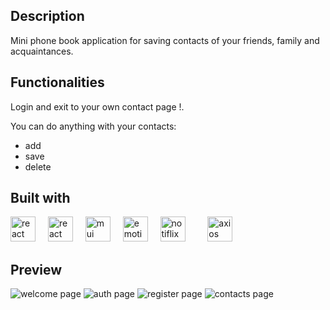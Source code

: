 <h2>Description</h2>
<p>Mini phone book application for saving contacts of your friends, family and acquaintances.</p>

<h2>Functionalities</h2>
<p>Login and exit to your own contact page !.</p>
<p>You can do anything with your contacts:</p>

<ul>
  <li>add</li>
  <li>save</li>
  <li>delete</li>
</ul>

<h2>Built with</h2>
<div align="left">
  <img src="https://upload.wikimedia.org/wikipedia/commons/3/30/React_Logo_SVG.svg" height="40" alt="react logo"  />
  <img width="12" />
  <img src="https://www.google.com/url?sa=i&url=https%3A%2F%2Freactrouter.com%2Fbrand&psig=AOvVaw2czQl7fElJKqnnBB9Z_-AJ&ust=1709634260026000&source=images&cd=vfe&opi=89978449&ved=0CBIQjRxqFwoTCPjhp4iy2oQDFQAAAAAdAAAAABAI" width="40" height="40" alt="react router" />
  <img width="12" />
  <img src="https://www.techcareer.net/_next/image?url=https%3A%2F%2Fcdn.gcp.techcareer.net%2Fblog_mui_7b4c3455b5%2Fblog_mui_7b4c3455b5.png%3Fupdated_at%3D2022-12-28T14%3A45%3A19.394Z&w=1200&q=75" height="40" alt="mui logo"  />
  <img width="12" />
  <img src="https://www.ejable.com/wp-content/uploads/2022/04/Framer-Motion.webp" width="40" height="40" alt="emotion" />
  <img width="12" />
  <img src="https://notiflix.github.io/webapp/notiflix-og.jpg" width="40" height="40" alt="notiflix" />
  <img width="12" />
  <img width="12" />
  <img src="https://logowik.com/content/uploads/images/axios3626.jpg" alt="axios" width="40" height="40"/>
</div>

<h2>Preview</h2>
<img src="https://d3dehtdmp2rwcw.cloudfront.net/ms_614745/KBtthuzIfka4lIg2Zp0RWuVpkbgNGJ/Monosnap%2BPhonebook%2B-%2BGoogle%2BChrome%2B2024-03-04%2B12.3.png?Expires=1709550000&Signature=pKmBVjk~JxlBOOkfXlxFVZkEy946Gu-jYovIF6Td2AQi-yTKkbvGqzF5ere3wwVKzV8FVpJp1vVvWDBvAUoS~xwo9EEgjXyFgjr1ZT16CsyiFSUjLpB8zwkhgXuNZkm~ZfblVsRSEdQhsjXrjQGCOxPdlj3gtvbiCqGqFePQZINAv50UDpFRWHvTI5O8Snv11-WZIYbGigVP4p2gQpYibrztErhmV4kPcyJI1rcMtDXwtOP9GSONwcjEcFt-8vmMF2FU8X0wzKS6rFl5OkH-1a-O6RijJynlzagHLTh5UhjpsFliHwVeYcIW0wPZCQfuad4ZbyIIFGUYU53Y98qqUQ__&Key-Pair-Id=APKAJBCGYQYURKHBGCOA" alt="welcome page" />
<img src="https://d3dehtdmp2rwcw.cloudfront.net/ms_614745/KqQaQRzwwbQuW8BbrzYRppLtdKRKl7/Monosnap%2BPhonebook%2B-%2BGoogle%2BChrome%2B2024-03-04%2B12.3.png?Expires=1709550000&Signature=H1urpM3-CV49gwLzKNMW28ZiQk8aWlhNqDfNy20yFVNo7objyDmX7cJ34iNFy58wlISob0dIALNpZvrp4fb0lWsS5-JiNrsqUBC1G-sBOhCV-Vn2jakLM1SJRAYCQVHHFRFWbN1SYnIgHAuNxqOt923AriJSlOZFYg-LXgNJeDUm5pdw8rHe2~sGrtFAx2m~7kbs0mMTnoy-GFNmwRTW0d8NOZCf~sH~IgFFXXrqfJoIBlsDVgdGFkRKFvc6i~jYRrhu8aFLPJhsfHWVDUDH~qh15Jk9f5I7NMJt9iYOCiB6s4CJ6Tp83cnt7AWg4kQsKbKOeCyNKJ3cAnhwSOpf8w__&Key-Pair-Id=APKAJBCGYQYURKHBGCOA" alt="auth page" />
<img src="https://d3dehtdmp2rwcw.cloudfront.net/ms_614745/Py9MCyf2Oy5Ssz3jivMekltsnUsqCT/Monosnap%2BPhonebook%2B-%2BGoogle%2BChrome%2B2024-03-04%2B12.3.png?Expires=1709550000&Signature=guaUd2bgzVYncp1vCjOOB4-kazegArUIoxLgAoHK7xo-uhfWRL9ezpfzqnj7PzOIEb2CBSTpYV0kn8a7doPubuwLmhqN~ox7BoSQXWO8rer5SZxI8xzb-y9oIa4V02CIgNko5GYOdZsyXtXpVqwqbx4HPt9Iw3taVXk38Z7x2Mv2a9KHqs9O-kYywjUpZSIQcpL3zA8OC~OWSFnphDHum~lsf7dQwF8Ytbk3Lmm-BYWF11oV5yG~47~JNyvN3mLQ7aLqwZe8r5YGz7kk~~~4g0~pDxjRNLMPozehx5qlifO9sFC4gjb62k9t54VIXY8S0OaprFTXUOXVpxdHuJFDVg__&Key-Pair-Id=APKAJBCGYQYURKHBGCOA" alt="register page" />
<img src="https://d3dehtdmp2rwcw.cloudfront.net/ms_614745/wzEZQExfw80OA9pjBBsJi7Me34M9wT/Monosnap%2BPhonebook%2B-%2BGoogle%2BChrome%2B2024-03-04%2B12.3.png?Expires=1709550000&Signature=Pe~qfpN~vVXiKIkKMuiOv4CVkKaAgVIKbHtImDR5tZwLPHtwnXb1bq4THU3S0xAFTYCxKs0vIcVROYFYMsbby1J5AoTVjiVKXWnDxbL2GSGsDkKlbE-mtykXL6PnFFQj7KxCdy5iCkGcx6v4D8xOW1DePbxZO-2xUK-y3B-Kyne3MT5w6PCw6F5DuiyNHYaopBhPSdZLmoXfuf816B991W-c9xLmMwMEpRB5FHrwnAvPyo8LVRK13Kc6wH-5YNckItHYsTo9dKWh5nTY0HSK-TcYhYtyQCmsG15Oyp1A7lmAgd0~AwrpYezVP0PFjS0BwziSCezbJPkx4gOdRHg4Vw__&Key-Pair-Id=APKAJBCGYQYURKHBGCOA" alt="contacts page" />
